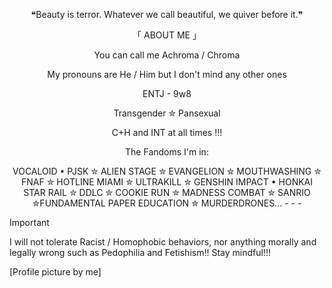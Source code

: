 <p align="center">
❝Beauty is terror. Whatever we call beautiful, we quiver before it.❞
</p>
<p align="center">
「 ABOUT ME 」
<p align="center">
You can call me Achroma / Chroma 
<p align="center">
My pronouns are He / Him but I don't mind any other ones 
<p align="center">
ENTJ - 9w8
<p align="center">
Transgender ✮ Pansexual
<p align="center">
C+H and INT at all times !!! 
<p align="center">
The Fandoms I'm in: 
<p align="center">  
VOCALOID • PJSK ✮ ALIEN STAGE ✮ EVANGELION ✮ MOUTHWASHING ✮ FNAF ✮ HOTLINE MIAMI ✮ ULTRAKILL ✮ GENSHIN IMPACT • HONKAI STAR RAIL ✮ DDLC ✮  COOKIE RUN ✮ MADNESS COMBAT ✮ SANRIO ✮FUNDAMENTAL PAPER EDUCATION ✮ MURDERDRONES... 
-
-
-
  
> [!IMPORTANT]
> I will not tolerate Racist / Homophobic behaviors, nor anything morally and legally wrong such as Pedophilia and Fetishism!! 
Stay mindful!!! 

[Profile picture by me]


